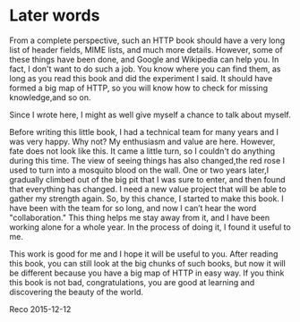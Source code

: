 # Later words

From a complete perspective, such an HTTP book should have a very long list of header fields, MIME lists, and much more details. However, some of these things have been done, and Google and Wikipedia can help you. In fact, I don't want to do such a job. You know where you can find them, as long as you read this book and did the experiment I said. It should have formed a big map of HTTP, so you will know how to check for missing knowledge,and so on.

Since I wrote here, I might as well give myself a chance to talk about myself.

Before writing this little book, I had a technical team for many years and I was very happy. Why not? My enthusiasm and value are here. However, fate does not look like this. It came a little turn, so I couldn't do anything during this time. The view of seeing things has also changed,the red rose I used to turn into a mosquito blood on the wall. One or two years later,I gradually climbed out of the big pit that I was sure to enter, and then found that everything has changed. I need a new value project that will be able to gather my strength again. So, by this chance, I started to make this book. I have been with the team for so long, and now I can’t hear the word "collaboration." This thing helps me stay away from it, and I have been working alone for a whole year. In the process of doing it, I found it useful to me.

This work is good for me and I hope it will be useful to you. After reading this book, you can still look at the big chunks of such books, but now it will be different because you have a big map of HTTP in easy way. If you think this book is not bad, congratulations, you are good at learning and discovering the beauty of the world.

Reco
2015-12-12